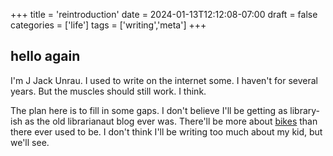 +++
title = 'reintroduction'
date = 2024-01-13T12:12:08-07:00
draft = false
categories = ['life']
tags = ['writing','meta']
+++

## hello again

I'm J Jack Unrau. I used to write on the internet some. I haven't for several years. But the muscles should still work. I think.

The plan here is to fill in some gaps. I don't believe I'll be getting as library-ish as the old librarianaut blog ever was. There'll be more about [bikes](../tags/cycling/) than there ever used to be. I don't think I'll be writing too much about my kid, but we'll see.